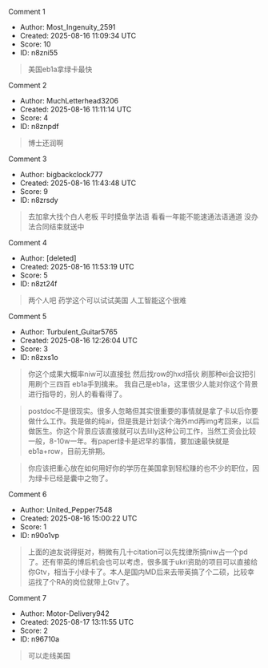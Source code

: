 Comment 1

- Author: Most_Ingenuity_2591
- Created: 2025-08-16 11:09:34 UTC
- Score: 10
- ID: n8zni55

> 美国eb1a拿绿卡最快

Comment 2

- Author: MuchLetterhead3206
- Created: 2025-08-16 11:11:14 UTC
- Score: 4
- ID: n8znpdf

> 博士还润啊

Comment 3

- Author: bigbackclock777
- Created: 2025-08-16 11:43:48 UTC
- Score: 9
- ID: n8zrsdy

> 去加拿大找个白人老板 平时摸鱼学法语 看看一年能不能速通法语通道 没办法合同结束就送中

Comment 4

- Author: [deleted]
- Created: 2025-08-16 11:53:19 UTC
- Score: 5
- ID: n8zt24f

> 两个人吧 药学这个可以试试美国 人工智能这个很难

Comment 5

- Author: Turbulent_Guitar5765
- Created: 2025-08-16 12:26:04 UTC
- Score: 3
- ID: n8zxs1o

> 你这个成果大概率niw可以直接批 然后找row的hxd搭伙 刷那种ei会议把引用刷个三四百 eb1a手到擒来。 我自己是eb1a，这里很少人能对你这个背景进行指导的，别人的看看得了。

> postdoc不是很现实。很多人忽略但其实很重要的事情就是拿了卡以后你要做什么工作。我是做的纯ai，但是我是计划读个海外md再img考回来，以后做医生。你这个背景应该直接就可以去lilly这种公司工作，当然工资会比较一般，8-10w一年。有paper绿卡是迟早的事情，要加速最快就是eb1a+row，目前无排期。 

> 你应该把重心放在如何用好你的学历在美国拿到轻松赚的也不少的职位，因为绿卡已经是囊中之物了。

Comment 6

- Author: United_Pepper7548
- Created: 2025-08-16 15:00:22 UTC
- Score: 1
- ID: n90o1vp

> 上面的迪友说得挺对，稍微有几十citation可以先找律所搞niw占一个pd了。还有带英的博后机会也可以考虑，很多属于ukri资助的项目可以直接给你Gtv，相当于小绿卡了。本人是国内MD后来去带英搞了个二硕，比较幸运找了个RA的岗位就带上Gtv了。

Comment 7

- Author: Motor-Delivery942
- Created: 2025-08-17 13:11:55 UTC
- Score: 2
- ID: n96710a

> 可以走线美国
